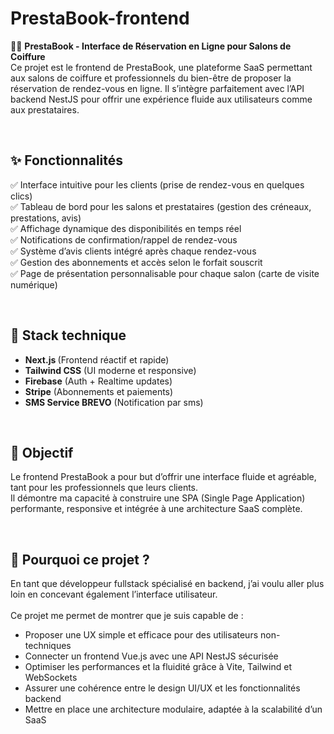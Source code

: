 # PrestaBook-frontend

💇‍♂️ <strong>PrestaBook - Interface de Réservation en Ligne pour Salons de Coiffure</strong><br>
Ce projet est le frontend de PrestaBook, une plateforme SaaS permettant aux salons de coiffure et professionnels du bien-être de proposer la réservation de rendez-vous en ligne. Il s’intègre parfaitement avec l’API backend NestJS pour offrir une expérience fluide aux utilisateurs comme aux prestataires.

<br>

## ✨ Fonctionnalités<br>

✅ Interface intuitive pour les clients (prise de rendez-vous en quelques clics)<br>
✅ Tableau de bord pour les salons et prestataires (gestion des créneaux, prestations, avis)<br>
✅ Affichage dynamique des disponibilités en temps réel<br>
✅ Notifications de confirmation/rappel de rendez-vous<br>
✅ Système d’avis clients intégré après chaque rendez-vous<br>
✅ Gestion des abonnements et accès selon le forfait souscrit<br>
✅ Page de présentation personnalisable pour chaque salon (carte de visite numérique)<br>

<br>

## 🧱 Stack technique<br>

- <strong>Next.js </strong> (Frontend réactif et rapide)<br>
- <strong>Tailwind CSS</strong> (UI moderne et responsive)<br>
- <strong>Firebase</strong> (Auth + Realtime updates)<br>
- <strong>Stripe</strong> (Abonnements et paiements)<br>
- <strong>SMS Service BREVO</strong> (Notification par sms)<br>


<br>

## 🎯 Objectif<br>
Le frontend PrestaBook a pour but d’offrir une interface fluide et agréable, tant pour les professionnels que leurs clients.  
Il démontre ma capacité à construire une SPA (Single Page Application) performante, responsive et intégrée à une architecture SaaS complète.

<br>

## 📌 Pourquoi ce projet ?<br>
En tant que développeur fullstack spécialisé en backend, j’ai voulu aller plus loin en concevant également l’interface utilisateur.<br>  
Ce projet me permet de montrer que je suis capable de :

- Proposer une UX simple et efficace pour des utilisateurs non-techniques<br>
- Connecter un frontend Vue.js avec une API NestJS sécurisée<br>
- Optimiser les performances et la fluidité grâce à Vite, Tailwind et WebSockets<br>
- Assurer une cohérence entre le design UI/UX et les fonctionnalités backend<br>
- Mettre en place une architecture modulaire, adaptée à la scalabilité d’un SaaS<br>
